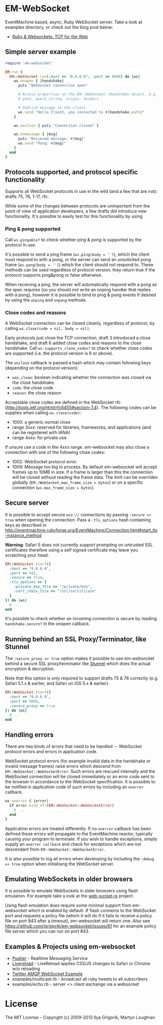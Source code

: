# EM-WebSocket

EventMachine based, async, Ruby WebSocket server. Take a look at examples directory, or check out the blog post below:

* [Ruby & Websockets: TCP for the Web](http://www.igvita.com/2009/12/22/ruby-websockets-tcp-for-the-browser/)

## Simple server example

```ruby
require 'em-websocket'

EM.run {
  EM::WebSocket.run(:host => "0.0.0.0", :port => 8080) do |ws|
    ws.onopen { |handshake|
      puts "WebSocket connection open"

      # Access properties on the EM::WebSocket::Handshake object, e.g.
      # path, query_string, origin, headers

      # Publish message to the client
      ws.send "Hello Client, you connected to #{handshake.path}"
    }

    ws.onclose { puts "Connection closed" }

    ws.onmessage { |msg|
      puts "Recieved message: #{msg}"
      ws.send "Pong: #{msg}"
    }
  end
}
```

## Protocols supported, and protocol specific functionality

Supports all WebSocket protocols in use in the wild (and a few that are not): drafts 75, 76, 1-17, rfc.

While some of the changes between protocols are unimportant from the point of view of application developers, a few drafts did introduce new functionality. It's possible to easily test for this functionality by using

### Ping & pong supported

Call `ws.pingable?` to check whether ping & pong is supported by the protocol in use.

It's possible to send a ping frame (`ws.ping(body = '')`), which the client must respond to with a pong, or the server can send an unsolicited pong frame (`ws.pong(body = '')`) which the client should not respond to. These methods can be used regardless of protocol version; they return true if the protocol supports ping&pong or false otherwise.

When receiving a ping, the server will automatically respond with a pong as the spec requires (so you should _not_ write an onping handler that replies with a pong), however it is possible to bind to ping & pong events if desired by using the `onping` and `onpong` methods.

### Close codes and reasons

A WebSocket connection can be closed cleanly, regardless of protocol, by calling `ws.close(code = nil, body = nil)`.

Early protocols just close the TCP connection, draft 3 introduced a close handshake, and draft 6 added close codes and reasons to the close handshake. Call `ws.supports_close_codes?` to check whether close codes are supported (i.e. the protocol version is 6 or above).

The `onclose` callback is passed a hash which may contain following keys (depending on the protocol version):

* `was_clean`: boolean indicating whether the connection was closed via the close handshake.
* `code`: the close code
* `reason`: the close reason

Acceptable close codes are defined in the WebSocket rfc (<http://tools.ietf.org/html/rfc6455#section-7.4>). The following codes can be supplies when calling `ws.close(code)`:

* 1000: a generic normal close
* range 3xxx: reserved for libraries, frameworks, and applications (and can be registered with IANA)
* range 4xxx: for private use

If unsure use a code in the 4xxx range. em-websocket may also close a connection with one of the following close codes:

* 1002: WebSocket protocol error.
* 1009: Message too big to process. By default em-websocket will accept frames up to 10MB in size. If a frame is larger than this the connection will be closed without reading the frame data. The limit can be overriden globally (`EM::WebSocket.max_frame_size = bytes`) or on a specific connection (`ws.max_frame_size = bytes`).

## Secure server

It is possible to accept secure `wss://` connections by passing `:secure => true` when opening the connection. Pass a `:tls_options` hash containing keys as described in http://eventmachine.rubyforge.org/EventMachine/Connection.html#start_tls-instance_method

**Warning**: Safari 5 does not currently support prompting on untrusted SSL certificates therefore using a self signed certificate may leave you scratching your head.

```ruby
EM::WebSocket.start({
  :host => "0.0.0.0",
  :port => 443,
  :secure => true,
  :tls_options => {
    :private_key_file => "/private/key",
    :cert_chain_file => "/ssl/certificate"
  }
}) do |ws|
  # ...
end
```

It's possible to check whether an incoming connection is secure by reading `handshake.secure?` in the onopen callback.

## Running behind an SSL Proxy/Terminator, like Stunnel

The `:secure_proxy => true` option makes it possible to use em-websocket behind a secure SSL proxy/terminator like [Stunnel](http://www.stunnel.org/) which does the actual encryption & decryption.

Note that this option is only required to support drafts 75 & 76 correctly (e.g. Safari 5.1.x & earlier, and Safari on iOS 5.x & earlier).

```ruby
EM::WebSocket.start({
  :host => "0.0.0.0",
  :port => 8080,
  :secure_proxy => true
}) do |ws|
  # ...
end
```

## Handling errors

There are two kinds of errors that need to be handled -- WebSocket protocol errors and errors in application code.

WebSocket protocol errors (for example invalid data in the handshake or invalid message frames) raise errors which descend from `EM::WebSocket::WebSocketError`. Such errors are rescued internally and the WebSocket connection will be closed immediately or an error code sent to the browser in accordance to the WebSocket specification. It is possible to be notified in application code of such errors by including an `onerror` callback.

```ruby
ws.onerror { |error|
  if error.kind_of?(EM::WebSocket::WebSocketError)
    # ...
  end
}
```

Application errors are treated differently. If no `onerror` callback has been defined these errors will propagate to the EventMachine reactor, typically causing your program to terminate. If you wish to handle exceptions, simply supply an `onerror callback` and check for exceptions which are not descendant from `EM::WebSocket::WebSocketError`.

It is also possible to log all errors when developing by including the `:debug => true` option when initialising the WebSocket server.

## Emulating WebSockets in older browsers

It is possible to emulate WebSockets in older browsers using flash emulation. For example take a look at the [web-socket-js](https://github.com/gimite/web-socket-js) project.

Using flash emulation does require some minimal support from em-websocket which is enabled by default. If flash connects to the WebSocket port and requests a policy file (which it will do if it fails to receive a policy file on port 843 after a timeout), em-websocket will return one. Also see <https://github.com/igrigorik/em-websocket/issues/61> for an example policy file server which you can run on port 843.

## Examples & Projects using em-websocket

* [Pusher](http://pusher.com) - Realtime Messaging Service
* [Livereload](https://github.com/mockko/livereload) - LiveReload applies CSS/JS changes to Safari or Chrome w/o reloading
* [Twitter AMQP WebSocket Example](http://github.com/rubenfonseca/twitter-amqp-websocket-example)
* examples/multicast.rb - broadcast all ruby tweets to all subscribers
* examples/echo.rb - server <> client exchange via a websocket

# License

The MIT License - Copyright (c) 2009-2013 Ilya Grigorik, Martyn Loughran
